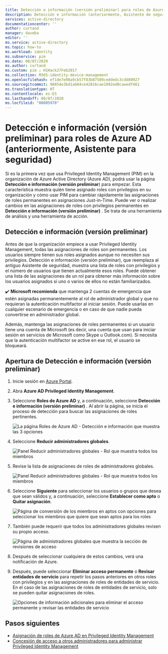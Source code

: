 ```yaml
---
title: Detección e información (versión preliminar) para roles de Azure AD en Privileged Identity Management (anteriormente, Asistente de seguridad de Azure Active Directory)
description: Detección e información (anteriormente, Asistente de seguridad) ayudan a convertir las asignaciones de roles permanentes de Azure AD en asignaciones Just-in-Time con Privileged Identity Management.
services: active-directory
documentationcenter: ''
author: curtand
manager: daveba
editor: ''
ms.service: active-directory
ms.topic: how-to
ms.workload: identity
ms.subservice: pim
ms.date: 08/07/2020
ms.author: curtand
ms.custom: pim ; H1Hack27Feb2017
ms.collection: M365-identity-device-management
ms.openlocfilehash: ef1de7e98a9cb57f83b87589ceddedc3cdd80927
ms.sourcegitcommit: 98854e3bd1ab04ce42816cae1892ed0caeedf461
ms.translationtype: HT
ms.contentlocale: es-ES
ms.lasthandoff: 08/07/2020
ms.locfileid: "88005978"
---
```

# <a name="discovery-and-insights-preview-for-azure-ad-roles-formerly-security-wizard"></a>Detección e información (versión preliminar) para roles de Azure AD (anteriormente, Asistente para seguridad)

Si es la primera vez que usa Privileged Identity Management (PIM) en la organización de Azure Active Directory (Azure AD), podrá usar la página **Detección e información (versión preliminar**) para empezar. Esta característica muestra quién tiene asignado roles con privilegios en su organización y cómo usar PIM para cambiar rápidamente las asignaciones de roles permanentes en asignaciones Just-in-Time. Puede ver o realizar cambios en las asignaciones de roles con privilegios permanentes en **Detección e información (versión preliminar)** . Se trata de una herramienta de análisis y una herramienta de acción.

## <a name="discovery-and-insights-preview"></a>Detección e información (versión preliminar)

Antes de que la organización empiece a usar Privileged Identity Management, todas las asignaciones de roles son permanentes. Los usuarios siempre tienen sus roles asignados aunque no necesiten sus privilegios. Detección e información (versión preliminar), que reemplaza al antiguo Asistente de seguridad, muestra una lista de roles con privilegios y el número de usuarios que tienen actualmente esos roles. Puede obtener una lista de las asignaciones de un rol para obtener más información sobre los usuarios asignados si uno o varios de ellos no están familiarizados.

:heavy_check_mark: **Microsoft recomienda** que mantenga 2 cuentas de emergencia que estén asignadas permanentemente al rol de administrador global y que no requieran la autenticación multifactor al iniciar sesión. Puede usarlas en cualquier escenario de emergencia o en caso de que nadie pueda convertirse en administrador global.

Además, mantenga las asignaciones de roles permanentes si un usuario tiene una cuenta de Microsoft (es decir, una cuenta que usan para iniciar sesión en servicios de Microsoft como Skype u Outlook.com). Si necesita que la autenticación multifactor se active en ese rol, el usuario se bloqueará.

## <a name="open-discovery-and-insights-preview"></a>Apertura de Detección e información (versión preliminar)

1. Inicie sesión en [Azure Portal](https://portal.azure.com/).

1. Abra **Azure AD Privileged Identity Management**.

1. Seleccione **Roles de Azure AD** y, a continuación, seleccione **Detección e información (versión preliminar)** . Al abrir la página, se inicia el proceso de detección para buscar las asignaciones de roles pertinentes.

    ![La página Roles de Azure AD - Detección e información que muestra las 3 opciones](./media/pim-security-wizard/new-preview-link.png)

1. Seleccione **Reducir administradores globales**.

    ![Panel Reducir administradores globales - Rol que muestra todos los miembros](./media/pim-security-wizard/new-preview-page.png)

1. Revise la lista de asignaciones de roles de administradores globales.

    ![Panel Reducir administradores globales - Rol que muestra todos los miembros](./media/pim-security-wizard/new-global-administrator-list.png)

1. Seleccione **Siguiente** para seleccionar los usuarios o grupos que desea que sean válidos y, a continuación, seleccione **Establecer como apto** o **Quitar asignación**.

    ![Página de conversión de los miembros en aptos con opciones para seleccionar los miembros que quiere que sean aptos para los roles](./media/pim-security-wizard/new-global-administrator-buttons.png)

1. También puede requerir que todos los administradores globales revisen su propio acceso.

    ![Página de administradores globales que muestra la sección de revisiones de acceso](./media/pim-security-wizard/new-global-administrator-access-review.png)

1. Después de seleccionar cualquiera de estos cambios, verá una notificación de Azure.

1. Después, puede seleccionar **Eliminar acceso permanente** o **Revisar entidades de servicio** para repetir los pasos anteriores en otros roles con privilegios y en las asignaciones de roles de entidades de servicio. En el caso de las asignaciones de roles de entidades de servicio, solo se pueden quitar asignaciones de roles.

    ![Opciones de información adicionales para eliminar el acceso permanente y revisar las entidades de servicio ](./media/pim-security-wizard/new-preview-page-service-principals.png)

## <a name="next-steps"></a>Pasos siguientes

- [Asignación de roles de Azure AD en Privileged Identity Management](pim-how-to-add-role-to-user.md)
- [Concesión de acceso a otros administradores para administrar Privileged Identity Management](pim-how-to-give-access-to-pim.md)

